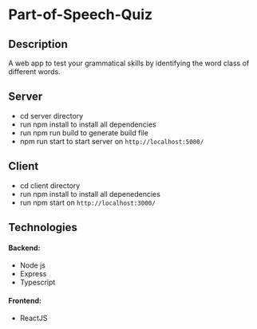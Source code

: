 # Part-of-Speech-Quiz

## Description
A web app to test your grammatical skills by identifying the word class of different words. 

## Server
- cd server directory
- run npm install to install all dependencies
- run npm run build to generate build file
- npm run start to start server on `http://localhost:5000/`

## Client
- cd client directory
- run npm install to install all depenedencies
- run npm start on `http://localhost:3000/`

## Technologies
#### Backend:
- Node js
- Express
- Typescript

#### Frontend:
- ReactJS
